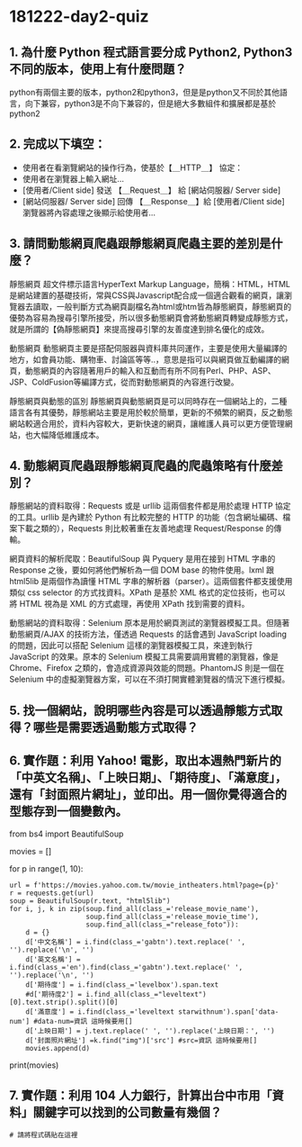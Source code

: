 # 181222-day2-quiz

## 1. 為什麼 Python 程式語言要分成 Python2, Python3 不同的版本，使用上有什麼問題？
python有兩個主要的版本，python2和python3，但是是python又不同於其他語言，向下兼容，python3是不向下兼容的，但是絕大多數組件和擴展都是基於python2
## 2. 完成以下填空：

- 使用者在看瀏覽網站的操作行為，使基於【＿HTTP＿】  協定：
- 使用者在瀏覽器上輸入網址…
- [使用者/Client side] 發送 【＿Request＿】 給 [網站伺服器/ Server side]
- [網站伺服器/ Server side] 回傳 【＿Response＿】給 [使用者/Client side]
瀏覽器將內容處理之後顯示給使用者…

## 3. 請問動態網頁爬蟲跟靜態網頁爬蟲主要的差別是什麼？
靜態網頁
超文件標示語言HyperText Markup Language，簡稱：HTML，HTML是網站建置的基礎技術，常與CSS與Javascript配合成一個適合觀看的網頁，讓瀏覽器去讀取，一般判斷方式為網頁副檔名為html或htm皆為靜態網頁，靜態網頁的優勢為容易為搜尋引擎所接受，所以很多動態網頁會將動態網頁轉變成靜態方式，就是所謂的【偽靜態網頁】來提高搜尋引擎的友善度達到排名優化的成效。

動態網頁
動態網頁主要是搭配伺服器與資料庫共同運作，主要是使用大量編譯的地方，如會員功能、購物車、討論區等等..，意思是指可以與網頁做互動編譯的網頁，動態網頁的內容隨著用戶的輸入和互動而有所不同有Perl、PHP、ASP、JSP、ColdFusion等編譯方式，從而對動態網頁的內容進行改變。

靜態網頁與動態的區別
靜態網頁與動態網頁是可以同時存在一個網站上的，二種語言各有其優勢，靜態網站主要是用於較於簡單，更新的不頻繁的網頁，反之動態網站較適合用於，資料內容較大，更新快速的網頁，讓維護人員可以更方便管理網站，也大幅降低維護成本。

## 4. 動態網頁爬蟲跟靜態網頁爬蟲的爬蟲策略有什麼差別？


靜態網站的資料取得：Requests 或是 urllib 這兩個套件都是用於處理 HTTP 協定的工具。urllib 是內建於 Python 有比較完整的 HTTP 的功能（包含網址編碼、檔案下載之類的），Requests 則比較著重在友善地處理 Request/Response 的傳輸。

網頁資料的解析爬取：BeautifulSoup 與 Pyquery 是用在接到 HTML 字串的 Response 之後，要如何將他們解析為一個 DOM base 的物件使用。lxml 跟 html5lib 是兩個作為讀懂 HTML 字串的解析器（parser）。這兩個套件都支援使用類似 css selector 的方式找資料。XPath 是基於 XML 格式的定位技術，也可以將 HTML 視為是 XML 的方式處理，再使用 XPath 找到需要的資料。

動態網站的資料取得：Selenium 原本是用於網頁測試的瀏覽器模擬工具。但隨著動態網頁/AJAX 的技術方法，僅透過 Requests 的話會遇到 JavaScript loading 的問題，因此可以搭配 Selenium 這樣的瀏覽器模擬工具，來達到執行 JavaScript 的效果。原本的 Selenium 模擬工具需要調用實體的瀏覽器，像是 Chrome、Firefox 之類的，會造成資源與效能的問題。PhantomJS 則是一個在 Selenium 中的虛擬瀏覽器方案，可以在不須打開實體瀏覽器的情況下進行模擬。


## 5. 找一個網站，說明哪些內容是可以透過靜態方式取得？哪些是需要透過動態方式取得？



## 6. 實作題：利用 Yahoo! 電影，取出本週熱門新片的「中英文名稱」、「上映日期」、「期待度」、「滿意度」，還有「封面照片網址」，並印出。用一個你覺得適合的型態存到一個變數內。

from bs4 import BeautifulSoup

movies = []

for p in range(1, 10):

    url = f'https://movies.yahoo.com.tw/movie_intheaters.html?page={p}'
    r = requests.get(url)
    soup = BeautifulSoup(r.text, "html5lib")
    for i, j, k in zip(soup.find_all(class_='release_movie_name'), 
                       soup.find_all(class_='release_movie_time'),
                       soup.find_all(class_="release_foto")):
        d = {}
        d['中文名稱'] = i.find(class_='gabtn').text.replace(' ', '').replace('\n', '')
        d['英文名稱'] = i.find(class_='en').find(class_='gabtn').text.replace(' ', '').replace('\n', '')
        d['期待度'] = i.find(class_='levelbox').span.text
        #d['期待度2'] = i.find_all(class_="leveltext")[0].text.strip().split()[0]
        d['滿意度'] = i.find(class_='leveltext starwithnum').span['data-num'] #data-num=資訊 這時候要用[]
        d['上映日期'] = j.text.replace(' ', '').replace('上映日期：', '')
        d['封面照片網址'] =k.find("img")['src'] #src=資訊 這時候要用[]
        movies.append(d)
print(movies)   

## 7. 實作題：利用 104 人力銀行，計算出台中市用「資料」關鍵字可以找到的公司數量有幾個？

```
# 請將程式碼貼在這裡
```
